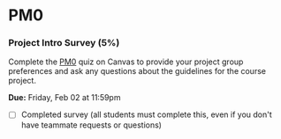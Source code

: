 # PM0

### Project Intro Survey (5%)

Complete the [PM0](https://canvas.vt.edu/courses/185406/quizzes/511911) quiz on Canvas to provide your project group preferences and ask any questions about the guidelines for the course project.

**Due:** Friday, Feb 02 at 11:59pm
- [ ] Completed survey (all students must complete this, even if you don't have teammate requests or questions)
